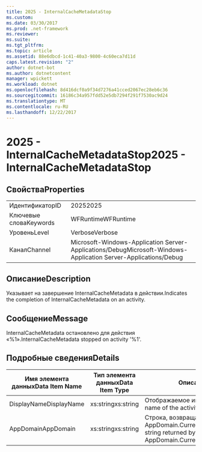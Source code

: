 ```yaml
---
title: 2025 - InternalCacheMetadataStop
ms.custom: 
ms.date: 03/30/2017
ms.prod: .net-framework
ms.reviewer: 
ms.suite: 
ms.tgt_pltfrm: 
ms.topic: article
ms.assetid: 88e6dbcd-1c41-40a3-9800-4c60eca7d11d
caps.latest.revision: "2"
author: dotnet-bot
ms.author: dotnetcontent
manager: wpickett
ms.workload: dotnet
ms.openlocfilehash: 8d416dcf0a9f34d7276a41cced2067ec28eb6c36
ms.sourcegitcommit: 16186c34a957fdd52e5db7294f291f7530ac9d24
ms.translationtype: MT
ms.contentlocale: ru-RU
ms.lasthandoff: 12/22/2017
---
```

# <a name="2025---internalcachemetadatastop"></a><span data-ttu-id="f8f04-102">2025 - InternalCacheMetadataStop</span><span class="sxs-lookup"><span data-stu-id="f8f04-102">2025 - InternalCacheMetadataStop</span></span>
## <a name="properties"></a><span data-ttu-id="f8f04-103">Свойства</span><span class="sxs-lookup"><span data-stu-id="f8f04-103">Properties</span></span>  
  
|||  
|-|-|  
|<span data-ttu-id="f8f04-104">Идентификатор</span><span class="sxs-lookup"><span data-stu-id="f8f04-104">ID</span></span>|<span data-ttu-id="f8f04-105">2025</span><span class="sxs-lookup"><span data-stu-id="f8f04-105">2025</span></span>|  
|<span data-ttu-id="f8f04-106">Ключевые слова</span><span class="sxs-lookup"><span data-stu-id="f8f04-106">Keywords</span></span>|<span data-ttu-id="f8f04-107">WFRuntime</span><span class="sxs-lookup"><span data-stu-id="f8f04-107">WFRuntime</span></span>|  
|<span data-ttu-id="f8f04-108">Уровень</span><span class="sxs-lookup"><span data-stu-id="f8f04-108">Level</span></span>|<span data-ttu-id="f8f04-109">Verbose</span><span class="sxs-lookup"><span data-stu-id="f8f04-109">Verbose</span></span>|  
|<span data-ttu-id="f8f04-110">Канал</span><span class="sxs-lookup"><span data-stu-id="f8f04-110">Channel</span></span>|<span data-ttu-id="f8f04-111">Microsoft-Windows-Application Server-Applications/Debug</span><span class="sxs-lookup"><span data-stu-id="f8f04-111">Microsoft-Windows-Application Server-Applications/Debug</span></span>|  
  
## <a name="description"></a><span data-ttu-id="f8f04-112">Описание</span><span class="sxs-lookup"><span data-stu-id="f8f04-112">Description</span></span>  
 <span data-ttu-id="f8f04-113">Указывает на завершение InternalCacheMetadata в действии.</span><span class="sxs-lookup"><span data-stu-id="f8f04-113">Indicates the completion of InternalCacheMetadata on an activity.</span></span>  
  
## <a name="message"></a><span data-ttu-id="f8f04-114">Сообщение</span><span class="sxs-lookup"><span data-stu-id="f8f04-114">Message</span></span>  
 <span data-ttu-id="f8f04-115">InternalCacheMetadata остановлено для действия «%1».</span><span class="sxs-lookup"><span data-stu-id="f8f04-115">InternalCacheMetadata stopped on activity '%1'.</span></span>  
  
## <a name="details"></a><span data-ttu-id="f8f04-116">Подробные сведения</span><span class="sxs-lookup"><span data-stu-id="f8f04-116">Details</span></span>  
  
|<span data-ttu-id="f8f04-117">Имя элемента данных</span><span class="sxs-lookup"><span data-stu-id="f8f04-117">Data Item Name</span></span>|<span data-ttu-id="f8f04-118">Тип элемента данных</span><span class="sxs-lookup"><span data-stu-id="f8f04-118">Data Item Type</span></span>|<span data-ttu-id="f8f04-119">Описание</span><span class="sxs-lookup"><span data-stu-id="f8f04-119">Description</span></span>|  
|--------------------|--------------------|-----------------|  
|<span data-ttu-id="f8f04-120">DisplayName</span><span class="sxs-lookup"><span data-stu-id="f8f04-120">DisplayName</span></span>|<span data-ttu-id="f8f04-121">xs:string</span><span class="sxs-lookup"><span data-stu-id="f8f04-121">xs:string</span></span>|<span data-ttu-id="f8f04-122">Отображаемое имя действия.</span><span class="sxs-lookup"><span data-stu-id="f8f04-122">The display name of the activity.</span></span>|  
|<span data-ttu-id="f8f04-123">AppDomain</span><span class="sxs-lookup"><span data-stu-id="f8f04-123">AppDomain</span></span>|<span data-ttu-id="f8f04-124">xs:string</span><span class="sxs-lookup"><span data-stu-id="f8f04-124">xs:string</span></span>|<span data-ttu-id="f8f04-125">Строка, возвращаемая AppDomain.CurrentDomain.FriendlyName.</span><span class="sxs-lookup"><span data-stu-id="f8f04-125">The string returned by AppDomain.CurrentDomain.FriendlyName.</span></span>|
